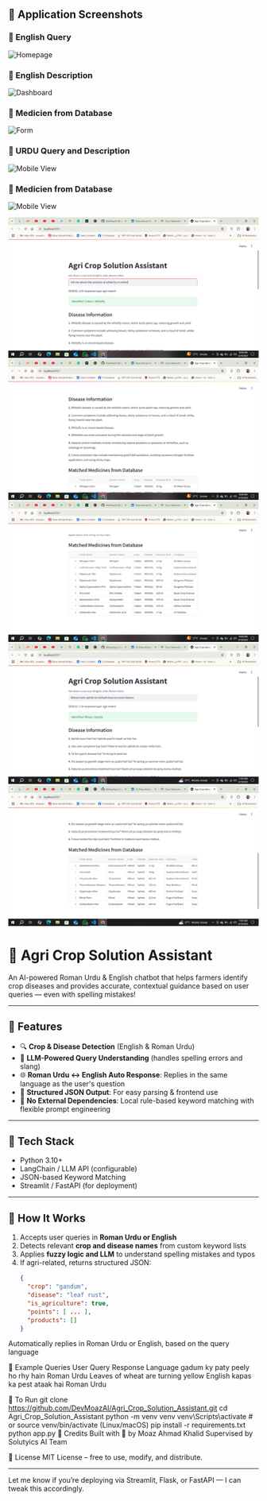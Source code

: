 
## 📸 Application Screenshots

### 🔹 English Query  
![Homepage](App_Images/screenshot_7.png)

### 🔹 English Description  
![Dashboard](App_Images/screenshot_8.png)

### 🔹 Medicien from Database  
![Form](App_Images/screenshot_9.png)

### 🔹 URDU Query and Description  
![Mobile View](App_Images/screenshot_11.png)

### 🔹 Medicien from Database  
![Mobile View](App_Images/screenshot_12.png)

![Homepage](https://raw.githubusercontent.com/DevMoazAI/Agri_Crop_Solution_Assistant/main/App_Images/Screenshot%20(7).png)
![Dashboard](https://raw.githubusercontent.com/DevMoazAI/Agri_Crop_Solution_Assistant/main/App_Images/Screenshot%20(8).png)
![Form](https://raw.githubusercontent.com/DevMoazAI/Agri_Crop_Solution_Assistant/main/App_Images/Screenshot%20(9).png)
![Mobile View](https://raw.githubusercontent.com/DevMoazAI/Agri_Crop_Solution_Assistant/main/App_Images/Screenshot%20(11).png)
![Mobile View 2](https://raw.githubusercontent.com/DevMoazAI/Agri_Crop_Solution_Assistant/main/App_Images/Screenshot%20(12).png)


# 🌾 Agri Crop Solution Assistant

An AI-powered Roman Urdu & English chatbot that helps farmers identify crop diseases and provides accurate, contextual guidance based on user queries — even with spelling mistakes!

---

## 🚀 Features

- 🔍 **Crop & Disease Detection** (English & Roman Urdu)
- 🤖 **LLM-Powered Query Understanding** (handles spelling errors and slang)
- 🌐 **Roman Urdu ↔ English Auto Response**: Replies in the same language as the user's question
- 📌 **Structured JSON Output**: For easy parsing & frontend use
- 🧠 **No External Dependencies**: Local rule-based keyword matching with flexible prompt engineering

---

## 🧰 Tech Stack

- Python 3.10+
- LangChain / LLM API (configurable)
- JSON-based Keyword Matching
- Streamlit / FastAPI (for deployment)

---

## 🧠 How It Works

1. Accepts user queries in **Roman Urdu or English**
2. Detects relevant **crop and disease names** from custom keyword lists
3. Applies **fuzzy logic and LLM** to understand spelling mistakes and typos
4. If agri-related, returns structured JSON:
   ```json
   {
     "crop": "gandum",
     "disease": "leaf rust",
     "is_agriculture": true,
     "points": [ ... ],
     "products": []
   }

Automatically replies in Roman Urdu or English, based on the query language

💬 Example Queries
User Query	Response Language
gadum ky paty peely ho rhy hain	Roman Urdu
Leaves of wheat are turning yellow	English
kapas ka pest ataak hai	Roman Urdu

🧪 To Run
git clone https://github.com/DevMoazAI/Agri_Crop_Solution_Assistant.git
cd Agri_Crop_Solution_Assistant
python -m venv venv
venv\Scripts\activate  # or source venv/bin/activate (Linux/macOS)
pip install -r requirements.txt
python app.py
🙏 Credits
Built with 💚 by Moaz Ahmad Khalid
Supervised by Solutyics AI Team

📄 License
MIT License – free to use, modify, and distribute.

---

Let me know if you’re deploying via Streamlit, Flask, or FastAPI — I can tweak this accordingly.
